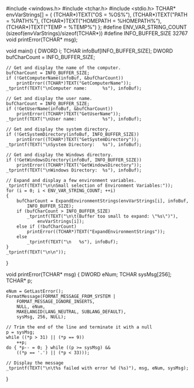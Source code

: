 #include <windows.h>
#include <tchar.h>
#include <stdio.h>
TCHAR* envVarStrings[] =
{
  (TCHAR*)TEXT("OS         = %OS%"),
  (TCHAR*)TEXT("PATH       = %PATH%"),
  (TCHAR*)TEXT("HOMEPATH   = %HOMEPATH%"),
  (TCHAR*)TEXT("TEMP       = %TEMP%")
};
#define  ENV_VAR_STRING_COUNT  (sizeof(envVarStrings)/sizeof(TCHAR*))
#define INFO_BUFFER_SIZE 32767
void printError(TCHAR* msg);

void main()
{
    DWORD i;
    TCHAR  infoBuf[INFO_BUFFER_SIZE];
    DWORD  bufCharCount = INFO_BUFFER_SIZE;

    // Get and display the name of the computer. 
    bufCharCount = INFO_BUFFER_SIZE;
    if (!GetComputerName(infoBuf, &bufCharCount))
        printError((TCHAR*)TEXT("GetComputerName"));
    _tprintf(TEXT("\nComputer name:      %s"), infoBuf);

    // Get and display the user name. 
    bufCharCount = INFO_BUFFER_SIZE;
    if (!GetUserName(infoBuf, &bufCharCount))
        printError((TCHAR*)TEXT("GetUserName"));
    _tprintf(TEXT("\nUser name:          %s"), infoBuf);

    // Get and display the system directory. 
    if (!GetSystemDirectory(infoBuf, INFO_BUFFER_SIZE))
        printError((TCHAR*)TEXT("GetSystemDirectory"));
    _tprintf(TEXT("\nSystem Directory:   %s"), infoBuf);

    // Get and display the Windows directory. 
    if (!GetWindowsDirectory(infoBuf, INFO_BUFFER_SIZE))
        printError((TCHAR*)TEXT("GetWindowsDirectory"));
    _tprintf(TEXT("\nWindows Directory:  %s"), infoBuf);

    // Expand and display a few environment variables. 
    _tprintf(TEXT("\n\nSmall selection of Environment Variables:"));
    for (i = 0; i < ENV_VAR_STRING_COUNT; ++i)
    {
        bufCharCount = ExpandEnvironmentStrings(envVarStrings[i], infoBuf,
            INFO_BUFFER_SIZE);
        if (bufCharCount > INFO_BUFFER_SIZE)
            _tprintf(TEXT("\n\t(Buffer too small to expand: \"%s\")"),
                envVarStrings[i]);
        else if (!bufCharCount)
            printError((TCHAR*)TEXT("ExpandEnvironmentStrings"));
        else
            _tprintf(TEXT("\n   %s"), infoBuf);
    }
    _tprintf(TEXT("\n\n"));
}

void printError(TCHAR* msg)
{
    DWORD eNum;
    TCHAR sysMsg[256];
    TCHAR* p;

    eNum = GetLastError();
    FormatMessage(FORMAT_MESSAGE_FROM_SYSTEM |
        FORMAT_MESSAGE_IGNORE_INSERTS,
        NULL, eNum,
        MAKELANGID(LANG_NEUTRAL, SUBLANG_DEFAULT),
        sysMsg, 256, NULL);

    // Trim the end of the line and terminate it with a null
    p = sysMsg;
    while ((*p > 31) || (*p == 9))
        ++p;
    do { *p-- = 0; } while ((p >= sysMsg) &&
        ((*p == '.') || (*p < 33)));

    // Display the message
    _tprintf(TEXT("\n\t%s failed with error %d (%s)"), msg, eNum, sysMsg);
}
